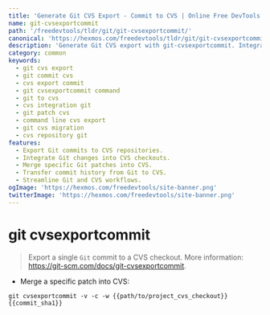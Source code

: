 ```yaml
---
title: 'Generate Git CVS Export - Commit to CVS | Online Free DevTools by Hexmos'
name: git-cvsexportcommit
path: '/freedevtools/tldr/git/git-cvsexportcommit/'
canonical: 'https://hexmos.com/freedevtools/tldr/git/git-cvsexportcommit/'
description: 'Generate Git CVS export with git-cvsexportcommit. Integrate Git commits into CVS repositories seamlessly using command line. Free online tool, no registration required.'
category: common
keywords:
  - git cvs export
  - git commit cvs
  - cvs export commit
  - git cvsexportcommit command
  - git to cvs
  - cvs integration git
  - git patch cvs
  - command line cvs export
  - git cvs migration
  - cvs repository git
features:
  - Export Git commits to CVS repositories.
  - Integrate Git changes into CVS checkouts.
  - Merge specific Git patches into CVS.
  - Transfer commit history from Git to CVS.
  - Streamline Git and CVS workflows.
ogImage: 'https://hexmos.com/freedevtools/site-banner.png'
twitterImage: 'https://hexmos.com/freedevtools/site-banner.png'
---
```


# git cvsexportcommit

> Export a single `Git` commit to a CVS checkout.
> More information: <https://git-scm.com/docs/git-cvsexportcommit>.

- Merge a specific patch into CVS:

`git cvsexportcommit -v -c -w {{path/to/project_cvs_checkout}} {{commit_sha1}}`
